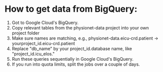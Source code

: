 # How to get data from BigQuery:
1) Got to Google Cloud's BigQuery.
2) Copy relevant tables from the physionet-data project into your own project folder 
3) Make sure names are matching, e.g., physionet-data.eicu-crd.patient -> yourproject_id.eicu-crd.patient
4) Replace "db_name" by your project_id.database name, like "project_id.icu_elos."
5) Run these queries sequentially in Google Cloud's BigQuery.
6) If you run into quota limits, split the jobs over a couple of days.


